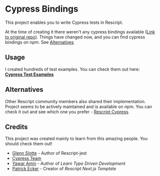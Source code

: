 # Cypress Bindings

This project enables you to write Cypress tests in Rescript.

At the time of creating it there weren't any cypress bindings available ([Link to original repo](https://github.com/progexplorer24/rescript-monorepo/tree/master/src/bindings)). Things have changed now, and you can find cypress bindings on npm. See [Alternatives](##alternatives)

## Usage
I created hundreds of test examples. You can check them out here:
[**Cypress Test Examples**](https://github.com/progexplorer24/isensei-monorepo/tree/main/apps/cypress-examples/cypress/integration)

## Alternatives 
Other Rescript community members also shared their implementation. Project seems to be actively maintained and is available on npm. You can check it out and see which one you prefer - [Rescript Cypress](https://github.com/noble-ai/rescript-cypress).


## Credits
This project was created mainly to learn from this amazing people. You should check them out!

- [Glenn Slotte](https://github.com/glennsl/rescript-jest) - Author of Rescript-jest
- [Cypress Team](https://github.com/cypress-io/cypress)
- [Yawar Amin](https://github.com/yawaramin) - Author of *Learn Type Driven Development*
- [Patrick Ecker](https://github.com/ryyppy) - Creator of *Rescript Next.js Template*
